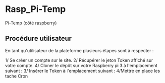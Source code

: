 
# Rasp_Pi-Temp
Pi-Temp (côté raspberry)

## Procédure utilisateur
En tant qu'utilisateur de la plateforme plusieurs étapes sont à respecter :

1/ Se créer un compte sur le site. 
2/ Récupérer le jeton Token affiché sur votre compte.
4/ Cloner le dépôt sur votre Raspberry pi 3 à l'emplacement suivant : 
3/ Insérer le Token à l'emplacement suivant :
4/Mettre en place les tache Cron
